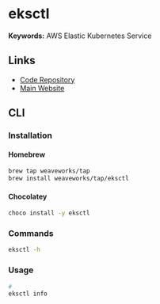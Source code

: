 # eksctl

**Keywords:** AWS Elastic Kubernetes Service

## Links

- [Code Repository](https://github.com/weaveworks/eksctl)
- [Main Website](https://eksctl.io/)

## CLI

### Installation

#### Homebrew

```sh
brew tap weaveworks/tap
brew install weaveworks/tap/eksctl
```

#### Chocolatey

```sh
choco install -y eksctl
```

### Commands

```sh
eksctl -h
```

### Usage

```sh
#
eksctl info
```

<!--
export AWS_ACCOUNT_ID=`aws sts get-caller-identity --query Account --output text`

eksctl create iamserviceaccount \
  --cluster=$AWS_EKS_CLUSTER_NAME \
  --namespace=kube-system \
  --name=aws-load-balancer-controller \
  --role-name "AmazonEKSLoadBalancerControllerRole" \
  --attach-policy-arn arn:aws:iam::${AWS_ACCOUNT_ID}:policy/AWSLoadBalancerControllerIAMPolicy \
  --override-existing-serviceaccounts \
  --approve

eksctl get iamserviceaccount --cluster $AWS_EKS_CLUSTER_NAME --name aws-load-balancer-controller --namespace kube-system

eksctl delete iamserviceaccount \
  --cluster=$AWS_EKS_CLUSTER_NAME \
  --namespace=kube-system \
  --name=aws-load-balancer-controller
-->
